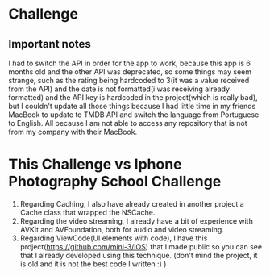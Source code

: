 # Challenge
## Important notes
I had to switch the API in order for the app to work, because this app is 6 months old and the other API was deprecated, so some things may seem strange, such as the rating being hardcoded to 3(it was a value received from the API) and the date is not formatted(i was receiving already formatted) and the API key is hardcoded in the project(which is really bad), but I couldn't update all those things because I had little time in my friends MacBook to update to TMDB API and switch the language from Portuguese to English. All because I am not able to access any repository that is not from my company with their MacBook.

# This Challenge vs Iphone Photography School Challenge
1. Regarding Caching, I also have already created in another project a Cache class that wrapped the NSCache.
2. Regarding the video streaming, I already have a bit of experience with AVKit and AVFoundation, both for audio and video streaming.
3. Regarding ViewCode(UI elements with code), I have this project(https://github.com/mini-3/iOS) that I made public so you can see that I already developed using this technique. (don't mind the project, it is old and it is not the best code I written :) )
